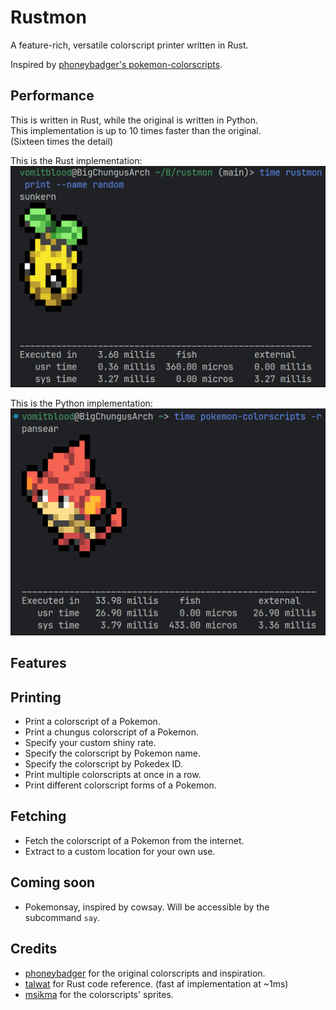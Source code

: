 # Rustmon

A feature-rich, versatile colorscript printer written in Rust.

Inspired by [phoneybadger's pokemon-colorscripts](https://gitlab.com/phoneybadger/pokemon-colorscripts).

## Performance

This is written in Rust, while the original is written in Python.  
This implementation is up to 10 times faster than the original.  
(Sixteen times the detail)  

This is the Rust implementation:
![rust implementation](img/screenshot_220424_202018.png)

This is the Python implementation:
![python implementation](img/screenshot_250324_132129.png)

## Features

## Printing

- Print a colorscript of a Pokemon.
- Print a chungus colorscript of a Pokemon.
- Specify your custom shiny rate.
- Specify the colorscript by Pokemon name.
- Specify the colorscript by Pokedex ID.
- Print multiple colorscripts at once in a row.
- Print different colorscript forms of a Pokemon.

## Fetching

- Fetch the colorscript of a Pokemon from the internet.
- Extract to a custom location for your own use.

## Coming soon

- Pokemonsay, inspired by cowsay. Will be accessible by the subcommand `say`.

## Credits

- [phoneybadger](https://gitlab.com/phoneybadger) for the original colorscripts and inspiration.
- [talwat](https://github.com/talwat/pokeget-rs) for Rust code reference. (fast af implementation at ~1ms)
- [msikma](https://github.com/msikma/pokesprite/) for the colorscripts' sprites.
